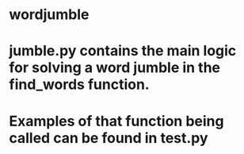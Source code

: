 # wordjumble
# jumble.py contains the main logic for solving a word jumble in the find_words function.
# Examples of that function being called can be found in test.py
